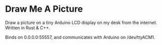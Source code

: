 # Draw Me A Picture

Draw a picture on a tiny Arduino LCD display on my desk from the internet. Written in Rust & C++.

Binds on 0.0.0.0:55557, and communicates with Arduino on /dev/ttyACM1.